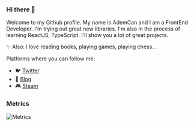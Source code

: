 ### Hi there 👋
Welcome to my Github profile. My name is AdemCan and I am a FrontEnd Developer. I'm trying out great new libraries. I'm also in the process of learning ReactJS, TypeScript. I'll show you a lot of great projects.

✨ Also: I love reading books, playing games, playing chess...

Platforms where you can follow me;
- 🐦 [Twitter](https://twitter.com/CertelAdemcan)
- 📑 [Blog](https://medium.com/@ademcancerteldev)
- 🎮 [Steam](https://steamcommunity.com/id/ademcancertel/)

### Metrics
![Metrics](https://metrics.lecoq.io/AdemCanCertel?template=classic&config.timezone=Europe%2FIstanbul)
